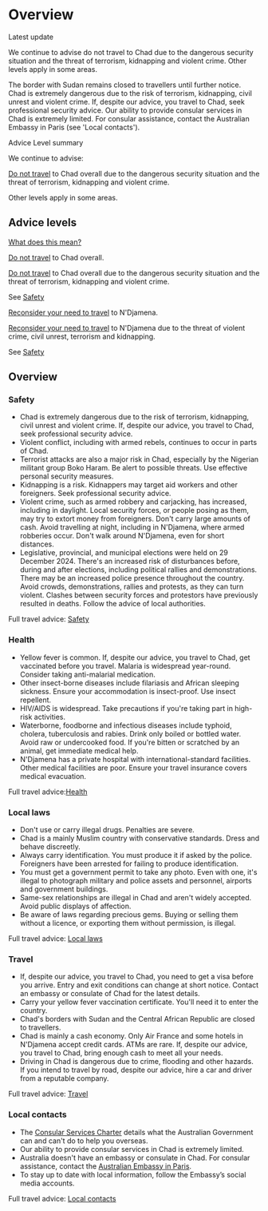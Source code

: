 # Overview

Latest update

We continue to advise do not travel to Chad due to the dangerous security situation and the threat of terrorism, kidnapping and violent crime. Other levels apply in some areas.  
  
The border with Sudan remains closed to travellers until further notice. Chad is extremely dangerous due to the risk of terrorism, kidnapping, civil unrest and violent crime. If, despite our advice, you travel to Chad, seek professional security advice. Our ability to provide consular services in Chad is extremely limited. For consular assistance, contact the Australian Embassy in Paris (see 'Local contacts').

Advice Level summary

We continue to advise:

[Do not travel](https://www.smartraveller.gov.au/consular-services/travel-advice-explained#level4) to Chad overall due to the dangerous security situation and the threat of terrorism, kidnapping and violent crime.

Other levels apply in some areas.

## Advice levels

[What does this mean?](/before-you-go/travel-advice-explained/)

[Do not travel](https://www.smartraveller.gov.au/consular-services/travel-advice-explained#level4) to Chad overall.

[Do not travel](https://www.smartraveller.gov.au/consular-services/travel-advice-explained#level4) to Chad overall due to the dangerous security situation and the threat of terrorism, kidnapping and violent crime.

See [Safety](#safety)

[Reconsider your need to travel](https://www.smartraveller.gov.au/consular-services/travel-advice-explained#level3 ) to N'Djamena.

[Reconsider your need to travel](https://www.smartraveller.gov.au/consular-services/travel-advice-explained#level3 ) to N'Djamena due to the threat of violent crime, civil unrest, terrorism and kidnapping.

See [Safety](#safety)

## Overview

### Safety

* Chad is extremely dangerous due to the risk of terrorism, kidnapping, civil unrest and violent crime. If, despite our advice, you travel to Chad, seek professional security advice.
* Violent conflict, including with armed rebels, continues to occur in parts of Chad.
* Terrorist attacks are also a major risk in Chad, especially by the Nigerian militant group Boko Haram. Be alert to possible threats. Use effective personal security measures.
* Kidnapping is a risk. Kidnappers may target aid workers and other foreigners. Seek professional security advice.
* Violent crime, such as armed robbery and carjacking, has increased, including in daylight. Local security forces, or people posing as them, may try to extort money from foreigners. Don't carry large amounts of cash. Avoid travelling at night, including in N'Djamena, where armed robberies occur. Don't walk around N'Djamena, even for short distances.
* Legislative, provincial, and municipal elections were held on 29 December 2024. There's an increased risk of disturbances before, during and after elections, including political rallies and demonstrations. There may be an increased police presence throughout the country. Avoid crowds, demonstrations, rallies and protests, as they can turn violent. Clashes between security forces and protestors have previously resulted in deaths. Follow the advice of local authorities.

Full travel advice: [Safety](#safety)

### Health

* Yellow fever is common. If, despite our advice, you travel to Chad, get vaccinated before you travel. Malaria is widespread year-round. Consider taking anti-malarial medication.
* Other insect-borne diseases include filariasis and African sleeping sickness. Ensure your accommodation is insect-proof. Use insect repellent.
* HIV/AIDS is widespread. Take precautions if you're taking part in high-risk activities.
* Waterborne, foodborne and infectious diseases include typhoid, cholera, tuberculosis and rabies. Drink only boiled or bottled water. Avoid raw or undercooked food. If you're bitten or scratched by an animal, get immediate medical help.
* N'Djamena has a private hospital with international-standard facilities. Other medical facilities are poor. Ensure your travel insurance covers medical evacuation.

Full travel advice:[Health](#Health)

### Local laws

* Don't use or carry illegal drugs. Penalties are severe.
* Chad is a mainly Muslim country with conservative standards. Dress and behave discreetly.
* Always carry identification. You must produce it if asked by the police. Foreigners have been arrested for failing to produce identification.
* You must get a government permit to take any photo. Even with one, it's illegal to photograph military and police assets and personnel, airports and government buildings.
* Same-sex relationships are illegal in Chad and aren't widely accepted. Avoid public displays of affection.
* Be aware of laws regarding precious gems. Buying or selling them without a licence, or exporting them without permission, is illegal.

Full travel advice: [Local laws](#local-laws)

### Travel

* If, despite our advice, you travel to Chad, you need to get a visa before you arrive. Entry and exit conditions can change at short notice. Contact an embassy or consulate of Chad for the latest details.
* Carry your yellow fever vaccination certificate. You'll need it to enter the country.
* Chad's borders with Sudan and the Central African Republic are closed to travellers.
* Chad is mainly a cash economy. Only Air France and some hotels in N'Djamena accept credit cards. ATMs are rare. If, despite our advice, you travel to Chad, bring enough cash to meet all your needs.
* Driving in Chad is dangerous due to crime, flooding and other hazards. If you intend to travel by road, despite our advice, hire a car and driver from a reputable company.

Full travel advice: [Travel](#travel)

### Local contacts

* The [Consular Services Charter](/node/46) details what the Australian Government can and can't do to help you overseas.
* Our ability to provide consular services in Chad is extremely limited.
* Australia doesn't have an embassy or consulate in Chad. For consular assistance, contact the [Australian Embassy in Paris](https://france.embassy.gov.au/pari/contact-us.html).
* To stay up to date with local information, follow the Embassy’s social media accounts.

Full travel advice: [Local contacts](#local-contacts)